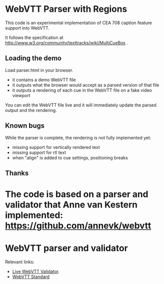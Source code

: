 # WebVTT Parser with Regions

This code is an experimental implementation of CEA 708 caption feature support into WebVTT.

It follows the specification at http://www.w3.org/community/texttracks/wiki/MultiCueBox .


## Loading the demo

Load parser.html in your browser.
* it contains a demo WebVTT file
* it outputs what the browser would accept as a parsed version of that file
* it outputs a rendering of each cue in the WebVTT file on a fake video viewport

You can edit the WebVTT file live and it will immediately update the parsed output and the rendering.


## Known bugs

While the parser is complete, the rendering is not fully implemented yet:
* missing support for vertically rendered text
* missing support for rtl text
* when "align" is added to cue settings, positioning breaks

## Thanks

The code is based on a parser and validator that Anne van Kestern implemented:
https://github.com/annevk/webvtt
=======
WebVTT parser and validator
===========================

Relevant links:

* [Live WebVTT Validator](http://quuz.org/webvtt/).
* [WebVTT Standard](http://dev.w3.org/html5/webvtt/)
